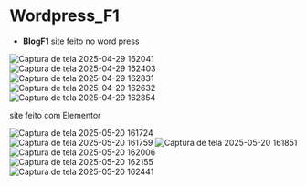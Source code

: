 # Wordpress_F1

- **BlogF1**
site feito no word press

![Captura de tela 2025-04-29 162041](https://github.com/user-attachments/assets/80d281d1-14e1-4b3c-83e7-7f7775173e74)
![Captura de tela 2025-04-29 162403](https://github.com/user-attachments/assets/eb6cec1a-6c47-445f-bb8c-81eaf4617c41)
![Captura de tela 2025-04-29 162831](https://github.com/user-attachments/assets/ff845ef5-ea0e-470c-aa63-1c00a548b7a6)
![Captura de tela 2025-04-29 162632](https://github.com/user-attachments/assets/ef7519c2-ee7a-400c-876c-f8f849cc897f)
![Captura de tela 2025-04-29 162854](https://github.com/user-attachments/assets/9be88231-ebce-4f34-bd76-9b362916a7a8)

site feito com Elementor 

![Captura de tela 2025-05-20 161724](https://github.com/user-attachments/assets/948c2b1f-4858-4d1b-b04f-38b5d6a722a8)
![Captura de tela 2025-05-20 161759](https://github.com/user-attachments/assets/c457273e-17d0-49b8-adf5-2012de3b82ac)
![Captura de tela 2025-05-20 161851](https://github.com/user-attachments/assets/8f42421d-5c24-410d-ab99-32d50183d842)
![Captura de tela 2025-05-20 162006](https://github.com/user-attachments/assets/4216f063-cecf-4aab-90d9-ca1cb3da3965)
![Captura de tela 2025-05-20 162155](https://github.com/user-attachments/assets/ea0d058a-e543-4776-b12c-62649effd9c3)
![Captura de tela 2025-05-20 162441](https://github.com/user-attachments/assets/20502676-bb20-4234-ad1e-11faf802b6c4)








